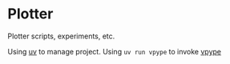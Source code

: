 # Plotter

Plotter scripts, experiments, etc.

Using [uv](https://docs.astral.sh/uv/) to manage project. Using `uv run vpype` to invoke [vpype](https://vpype.readthedocs.io/en/stable/)

